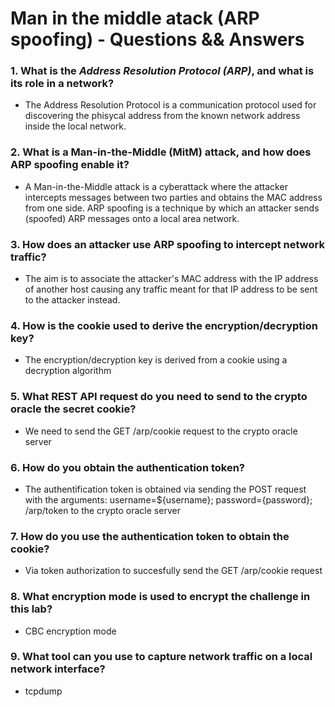 # Man in the middle atack (ARP spoofing) - Questions && Answers

### 1. What is the *Address Resolution Protocol (ARP)*, and what is its role in a network?

- The Address Resolution Protocol is a communication protocol used for discovering the phisycal address from the known network address inside the local network.

### 2. What is a Man-in-the-Middle (MitM) attack, and how does ARP spoofing enable it?

- A Man-in-the-Middle attack is a cyberattack where the attacker intercepts messages between two parties and obtains the MAC address from one side. ARP spoofing is a technique by which an attacker sends (spoofed) ARP messages onto a local area network. 

### 3. How does an attacker use ARP spoofing to intercept network traffic?

- The aim is to associate the attacker's MAC address with the IP address of another host causing any traffic meant for that IP address to be sent to the attacker instead.

### 4. How is the cookie used to derive the encryption/decryption key?

- The encryption/decryption key is derived from a cookie using a decryption algorithm

### 5. What REST API request do you need to send to the crypto oracle the secret cookie?

- We need to send the GET /arp/cookie request to the crypto oracle server

### 6. How do you obtain the authentication token?

- The authentification token is obtained via sending the POST request with the arguments: username=${username}; password={password}; /arp/token to the crypto oracle server

### 7. How do you use the authentication token to obtain the cookie?

- Via token authorization to succesfully send the GET /arp/cookie request

### 8. What encryption mode is used to encrypt the challenge in this lab?

- CBC encryption mode

### 9. What tool can you use to capture network traffic on a local network interface?

- tcpdump
